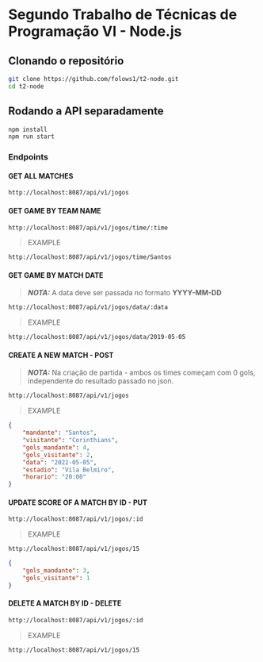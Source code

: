 # Segundo Trabalho de Técnicas de Programação VI - Node.js


## Clonando o repositório

```bash
git clone https://github.com/folows1/t2-node.git
cd t2-node
```

## Rodando a API separadamente

```bash
npm install
npm run start
```

### Endpoints


#### GET ALL MATCHES
```bash
http://localhost:8087/api/v1/jogos
```

#### GET GAME BY TEAM NAME
```bash
http://localhost:8087/api/v1/jogos/time/:time
```
> EXAMPLE
```bash
http://localhost:8087/api/v1/jogos/time/Santos
```

#### GET GAME BY MATCH DATE
> **_NOTA:_** A data deve ser passada no formato **YYYY-MM-DD**
```bash
http://localhost:8087/api/v1/jogos/data/:data
```
> EXAMPLE
```bash
http://localhost:8087/api/v1/jogos/data/2019-05-05
```

#### CREATE A NEW MATCH - POST
> **_NOTA:_** Na criação de partida - ambos os times começam com 0 gols, independente do resultado passado no json.
```bash
http://localhost:8087/api/v1/jogos
```
> EXAMPLE
```json
{
    "mandante": "Santos",
    "visitante": "Corinthians",
    "gols_mandante": 4,
    "gols_visitante": 2,
    "data": "2022-05-05",
    "estadio": "Vila Belmiro",
    "horario": "20:00"
}
```

#### UPDATE SCORE OF A MATCH BY ID - PUT
```bash
http://localhost:8087/api/v1/jogos/:id
```
> EXAMPLE
```bash
http://localhost:8087/api/v1/jogos/15
```

```json
{
    "gols_mandante": 3,
    "gols_visitante": 1
}
```

#### DELETE A MATCH BY ID - DELETE
```bash
http://localhost:8087/api/v1/jogos/:id
```
> EXAMPLE
```bash
http://localhost:8087/api/v1/jogos/15
```

